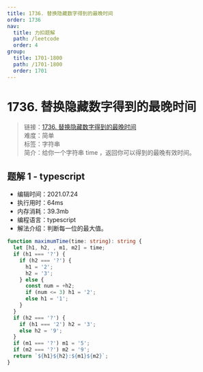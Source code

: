 ```yaml
---
title: 1736. 替换隐藏数字得到的最晚时间
order: 1736
nav:
  title: 力扣题解
  path: /leetcode
  order: 4
group:
  title: 1701-1800
  path: /1701-1800
  order: 1701
---
```


# 1736. 替换隐藏数字得到的最晚时间

> 链接：[1736. 替换隐藏数字得到的最晚时间](https://leetcode-cn.com/problems/latest-time-by-replacing-hidden-digits/)  
> 难度：简单  
> 标签：字符串  
> 简介：给你一个字符串 time ，返回你可以得到的最晚有效时间。

## 题解 1 - typescript

- 编辑时间：2021.07.24
- 执行用时：64ms
- 内存消耗：39.3mb
- 编程语言：typescript
- 解法介绍：判断每一位的最大值。

```typescript
function maximumTime(time: string): string {
  let [h1, h2, , m1, m2] = time;
  if (h1 === '?') {
    if (h2 === '?') {
      h1 = '2';
      h2 = '3';
    } else {
      const num = +h2;
      if (num <= 3) h1 = '2';
      else h1 = '1';
    }
  }
  if (h2 === '?') {
    if (h1 === '2') h2 = '3';
    else h2 = '9';
  }
  if (m1 === '?') m1 = '5';
  if (m2 === '?') m2 = '9';
  return `${h1}${h2}:${m1}${m2}`;
}
```
